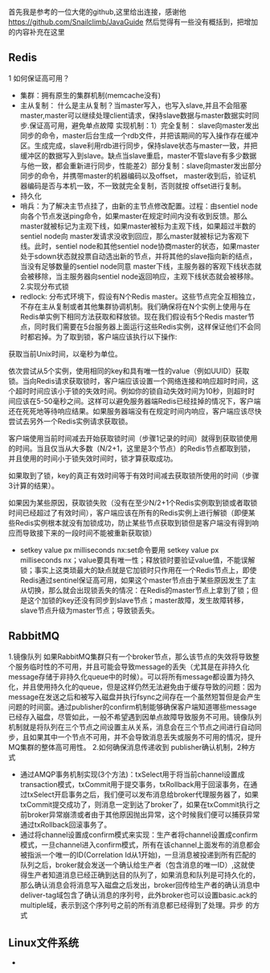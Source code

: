 首先我是参考的一位大佬的github,这里给出连接，感谢他
https://github.com/Snailclimb/JavaGuide
然后觉得有一些没有概括到，把增加的内容补充在这里

## Redis
1 如何保证高可用？
- 集群：拥有原生的集群机制(memcache没有)
- 主从复制：
什么是主从复制？当master写入，也写入slave,并且不会阻塞master,master可以继续处理client请求，保持slave数据与master数据实时同步.保证高可用，避免单点故障
实现机制：1）完全复制： slave向master发出同步的命令，master后台生成一个rdb文件，并把该期间的写入操作存在缓冲区。生成完成，slave利用rdb进行同步，保持slave状态与master一致，并把缓冲区的数据写入到slave。缺点当slave重启，master不管slave有多少数据与他一致，都会重新进行同步，性能差2）部分复制：slave向master发出部分同步的命令，并携带master的机器编码以及offset， master收到后，验证机器编码是否与本机一致，不一致就完全复制，否则就按 offset进行复制。
- 持久化
- 哨兵：为了解决主节点挂了，由新的主节点修改配置。过程：由sentiel node向各个节点发送ping命令，如果master在规定时间内没有收到反馈。那么master就被标记为主观下线，如果master被标为主观下线，如果超过半数的sentiel node向 master发请求没收到回应，那么master就被标记为客观下线。此时，sentiel node和其他sentiel node协商master的状态，如果master处于sdown状态就投票自动选出新的节点，并将其他的slave指向新的结点，当没有足够数量的sentiel node同意 master下线，主服务器的客观下线状态就会被移除，当主服务器向sentiel node返回响应，主观下线状态就会被移除。
2.实现分布式锁
- redlock: 分布式环境下，假设有N个Redis master。这些节点完全互相独立，不存在主从复制或者其他集群协调机制。我们确保将在N个实例上使用与在Redis单实例下相同方法获取和释放锁。现在我们假设有5个Redis master节点，同时我们需要在5台服务器上面运行这些Redis实例，这样保证他们不会同时都宕掉。为了取到锁，客户端应该执行以下操作:

获取当前Unix时间，以毫秒为单位。

依次尝试从5个实例，使用相同的key和具有唯一性的value（例如UUID）获取锁。当向Redis请求获取锁时，客户端应该设置一个网络连接和响应超时时间，这个超时时间应该小于锁的失效时间。例如你的锁自动失效时间为10秒，则超时时间应该在5-50毫秒之间。这样可以避免服务器端Redis已经挂掉的情况下，客户端还在死死地等待响应结果。如果服务器端没有在规定时间内响应，客户端应该尽快尝试去另外一个Redis实例请求获取锁。

客户端使用当前时间减去开始获取锁时间（步骤1记录的时间）就得到获取锁使用的时间。当且仅当从大多数（N/2+1，这里是3个节点）的Redis节点都取到锁，并且使用的时间小于锁失效时间时，锁才算获取成功。

如果取到了锁，key的真正有效时间等于有效时间减去获取锁所使用的时间（步骤3计算的结果）。

如果因为某些原因，获取锁失败（没有在至少N/2+1个Redis实例取到锁或者取锁时间已经超过了有效时间），客户端应该在所有的Redis实例上进行解锁（即便某些Redis实例根本就没有加锁成功，防止某些节点获取到锁但是客户端没有得到响应而导致接下来的一段时间不能被重新获取锁）
- setkey value px milliseconds nx:set命令要用 setkey value px milliseconds nx；value要具有唯一性；释放锁时要验证value值，不能误解锁；事实上这类琐最大的缺点就是它加锁时只作用在一个Redis节点上，即使Redis通过sentinel保证高可用，如果这个master节点由于某些原因发生了主从切换，那么就会出现锁丢失的情况：在Redis的master节点上拿到了锁；但是这个加锁的key还没有同步到slave节点；master故障，发生故障转移，slave节点升级为master节点；导致锁丢失。


## RabbitMQ
1.镜像队列
如果RabbitMQ集群只有一个broker节点，那么该节点的失效将导致整个服务临时性的不可用，并且可能会导致message的丢失（尤其是在非持久化message存储于非持久化queue中的时候）。可以将所有message都设置为持久化，并且使用持久化的queue，但是这样仍然无法避免由于缓存导致的问题：因为message在发送之后和被写入磁盘并执行fsync之间存在一个虽然短暂但是会产生问题的时间窗。通过publisher的confirm机制能够确保客户端知道哪些message已经存入磁盘，尽管如此，一般不希望遇到因单点故障导致服务不可用。镜像队列机制就是将队列在三个节点之间设置主从关系，消息会在三个节点之间进行自动同步，且如果其中一个节点不可用，并不会导致消息丢失或服务不可用的情况，提升MQ集群的整体高可用性。
2.如何确保消息传递收到
publisher确认机制，2种方式
- 通过AMQP事务机制实现(3个方法)：txSelect用于将当前channel设置成transaction模式，txCommit用于提交事务，txRollback用于回滚事务，在通过txSelect开启事务之后，我们便可以发布消息给broker代理服务器了，如果txCommit提交成功了，则消息一定到达了broker了，如果在txCommit执行之前broker异常崩溃或者由于其他原因抛出异常，这个时候我们便可以捕获异常通过txRollback回滚事务了。
- 通过将channel设置成confirm模式来实现：生产者将channel设置成confirm模式，一旦channel进入confirm模式，所有在该channel上面发布的消息都会被指派一个唯一的ID(Correlation Id从1开始)，一旦消息被投递到所有匹配的队列之后，broker就会发送一个确认给生产者（包含消息的唯一ID）,这就使得生产者知道消息已经正确到达目的队列了，如果消息和队列是可持久化的，那么确认消息会将消息写入磁盘之后发出，broker回传给生产者的确认消息中deliver-tag域包含了确认消息的序列号，此外broker也可以设置basic.ack的multiple域，表示到这个序列号之前的所有消息都已经得到了处理。异步 的方式

## Linux文件系统
- 



